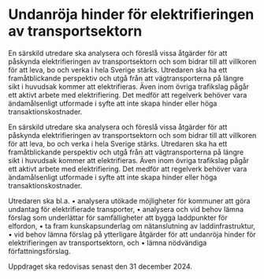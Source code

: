 # Undanröja hinder för elektrifieringen av transportsektorn

En särskild utredare ska analysera och föreslå vissa åtgärder för att påskynda elektrifieringen av transportsektorn och som bidrar till att villkoren för att leva, bo och verka i hela Sverige stärks. Utredaren ska ha ett framåtblickande perspektiv och utgå från att vägtransporterna på längre sikt i huvudsak kommer att elektrifieras. Även inom övriga trafikslag pågår ett aktivt arbete med elektrifiering. Det medför att regelverk behöver vara ändamålsenligt utformade i syfte att inte skapa hinder eller höga transaktionskostnader.

En särskild utredare ska analysera och föreslå vissa åtgärder för att påskynda elektrifieringen av transportsektorn och som bidrar till att villkoren för att leva, bo och verka i hela Sverige stärks. Utredaren ska ha ett framåtblickande perspektiv och utgå från att vägtransporterna på längre sikt i huvudsak kommer att elektrifieras. Även inom övriga trafikslag pågår ett aktivt arbete med elektrifiering. Det medför att regelverk behöver vara ändamålsenligt utformade i syfte att inte skapa hinder eller höga transaktionskostnader.

Utredaren ska bl.a.
• analysera utökade möjligheter för kommuner att göra undantag för
elektrifierade transporter,
• analysera och vid behov lämna förslag som underlättar för samfälligheter
att bygga laddpunkter för elfordon,
• ta fram kunskapsunderlag om nätanslutning av laddinfrastruktur,
• vid behov lämna förslag på ytterligare åtgärder för att undanröja hinder
för elektrifieringen av transportsektorn, och
• lämna nödvändiga författningsförslag.

Uppdraget ska redovisas senast den 31 december 2024.
